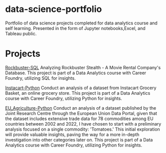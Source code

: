 # data-science-portfolio
Portfolio of data science projects completed for data analytics course and self learning. Presented in the form of Jupyter notebooks,Excel, and Tableau public.
# Projects
[Rockbuster-SQL](https://github.com/apinya-b/data_science_portfolio/tree/50568c156ab43a54b44ff6d3d3cd12f12f0676a9/Rockbuster-SQL)
Analyzing Rockbuster Stealth - A Movie Rental Company's Database. This project is part of a Data Analytics course with Career Foundry, utilizing SQL for insights.

[Instacart-Python](https://github.com/apinya-b/data_science_portfolio/tree/9ea0f752a0188e773791754b9bbc2bfa1bd215b6/Instacart-Python)
Conduct an analysis of a dataset from Instacart Grocery Basket, an online grocery store. This project is part of a Data Analytics course with Career Foundry, utilizing Python for insights.

[EU_Agriculture-Python](https://github.com/apinya-b/data_science_portfolio/tree/4b8a1adc4396e8a2ffd023411bda121264e14a01/EU_Agriculture-Python)
Conduct an analysis of a dataset published by the Joint Research Centre through the European Union Data Portal, given that the dataset includes extensive trade data for 78 commodities among EU countries between 2002 and 2022, I have chosen to start with a preliminary analysis focused on a single commodity: 'Tomatoes.' This initial exploration will provide valuable insights, paving the way for a more in-depth investigation into other categories later on. This project is part of a Data Analytics course with Career Foundry, utilizing Python for insights.
